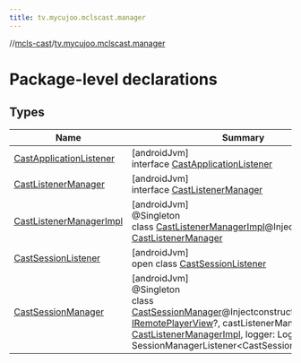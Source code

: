 ```yaml
---
title: tv.mycujoo.mclscast.manager
---
```

//[mcls-cast](../../index.html)/[tv.mycujoo.mclscast.manager](index.html)



# Package-level declarations



## Types


| Name | Summary |
|---|---|
| [CastApplicationListener](-cast-application-listener/index.html) | [androidJvm]<br>interface [CastApplicationListener](-cast-application-listener/index.html) |
| [CastListenerManager](-cast-listener-manager/index.html) | [androidJvm]<br>interface [CastListenerManager](-cast-listener-manager/index.html) |
| [CastListenerManagerImpl](-cast-listener-manager-impl/index.html) | [androidJvm]<br>@Singleton<br>class [CastListenerManagerImpl](-cast-listener-manager-impl/index.html)@Injectconstructor : [CastListenerManager](-cast-listener-manager/index.html) |
| [CastSessionListener](-cast-session-listener/index.html) | [androidJvm]<br>open class [CastSessionListener](-cast-session-listener/index.html) |
| [CastSessionManager](-cast-session-manager/index.html) | [androidJvm]<br>@Singleton<br>class [CastSessionManager](-cast-session-manager/index.html)@Injectconstructor(playerView: [IRemotePlayerView](../tv.mycujoo.mclscast.widget/-i-remote-player-view/index.html)?, castListenerManager: [CastListenerManagerImpl](-cast-listener-manager-impl/index.html), logger: Logger) : SessionManagerListener&lt;CastSession&gt; |

